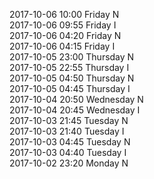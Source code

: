 2017-10-06 10:00 Friday  N  
2017-10-06 09:55 Friday  I  
2017-10-06 04:20 Friday  N  
2017-10-06 04:15 Friday  I  
2017-10-05 23:00 Thursday  N  
2017-10-05 22:55 Thursday  I  
2017-10-05 04:50 Thursday  N  
2017-10-05 04:45 Thursday  I  
2017-10-04 20:50 Wednesday  N  
2017-10-04 20:45 Wednesday  I  
2017-10-03 21:45 Tuesday  N  
2017-10-03 21:40 Tuesday  I  
2017-10-03 04:45 Tuesday  N  
2017-10-03 04:40 Tuesday  I  
2017-10-02 23:20 Monday  N  
